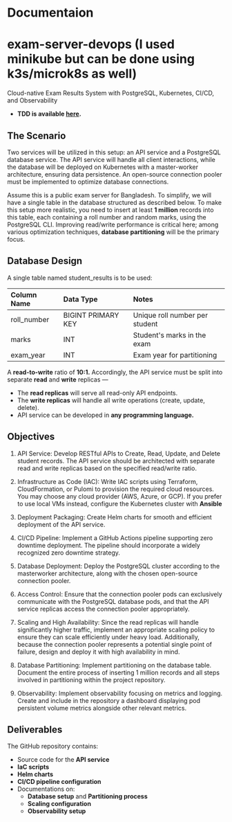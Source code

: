 # Documentaion 
# exam-server-devops (I used minikube but can be done using k3s/microk8s as well)
Cloud-native Exam Results System with PostgreSQL, Kubernetes, CI/CD, and Observability
- **TDD is available [here](docs/task-details/Documentation.pdf).**

## The Scenario

Two services will be utilized in this setup: an API service and a PostgreSQL database service.
The API service will handle all client interactions, while the database will be deployed on
Kubernetes with a master-worker architecture, ensuring data persistence. An open-source
connection pooler must be implemented to optimize database connections.

Assume this is a public exam server for Bangladesh. To simplify, we will have a single table
in the database structured as described below. To make this setup more realistic, you need
to insert at least **1 million** records into this table, each containing a roll number and random
marks, using the PostgreSQL CLI. Improving read/write performance is critical here; among
various optimization techniques, **database partitioning** will be the primary focus.


## Database Design

A single table named student_results is to be used:

| Column Name | Data Type | Notes |
|:----------|:----------|:----------|
| roll_number  | BIGINT PRIMARY KEY  | Unique roll number per student  |
| marks  | INT  | Student's marks in the exam  |
| exam_year  | INT  | Exam year for partitioning  |

A **read-to-write** ratio of **10:1.** Accordingly, the API service must be split into
separate **read** and **write** replicas —

- The **read replicas** will serve all read-only API endpoints.
- The **write replicas** will handle all write operations (create, update, delete).
- API service can be developed in **any programming language.**


## Objectives

1. API Service:
Develop RESTful APIs to Create, Read, Update, and Delete student
records. The API service should be architected with separate read and write replicas
based on the specified read/write ratio.

2. Infrastructure as Code (IAC): 
Write IAC scripts using Terraform, CloudFormation,
or Pulomi to provision the required cloud resources. You may choose any cloud
provider (AWS, Azure, or GCP). If you prefer to use local VMs instead, configure the
Kubernetes cluster with **Ansible**

3. Deployment Packaging: 
Create Helm charts for smooth and efficient deployment
of the API service.

4. CI/CD Pipeline: 
Implement a GitHub Actions pipeline supporting zero downtime
deployment. The pipeline should incorporate a widely recognized zero downtime
strategy.

5. Database Deployment: 
Deploy the PostgreSQL cluster according to the masterworker architecture, along with the chosen open-source connection pooler.

6. Access Control: 
Ensure that the connection pooler pods can exclusively
communicate with the PostgreSQL database pods, and that the API service replicas
access the connection pooler appropriately.

7. Scaling and High Availability: 
Since the read replicas will handle significantly higher
traffic, implement an appropriate scaling policy to ensure they can scale efficiently
under heavy load. Additionally, because the connection pooler represents a
potential single point of failure, design and deploy it with high availability in mind.

8. Database Partitioning:
Implement partitioning on the database table. Document the
entire process of inserting 1 million records and all steps involved in partitioning
within the project repository.

9. Observability: 
Implement observability focusing on metrics and logging. Create
and include in the repository a dashboard displaying pod persistent volume metrics
alongside other relevant metrics.


## Deliverables

The GitHub repository contains:

- Source code for the **API service**
- **IaC scripts**
- **Helm charts**
- **CI/CD pipeline configuration**
- Documentations on:
  - **Database setup** and **Partitioning process**
  - **Scaling configuration**
  - **Observability setup**
